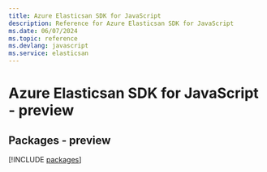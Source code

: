 ```yaml
---
title: Azure Elasticsan SDK for JavaScript
description: Reference for Azure Elasticsan SDK for JavaScript
ms.date: 06/07/2024
ms.topic: reference
ms.devlang: javascript
ms.service: elasticsan
---
```

# Azure Elasticsan SDK for JavaScript - preview
## Packages - preview
[!INCLUDE [packages](elasticsan-index.md)]